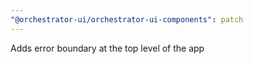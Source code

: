 ```yaml
---
"@orchestrator-ui/orchestrator-ui-components": patch
---
```


Adds error boundary at the top level of the app
